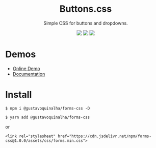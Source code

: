 
<div align="center">
<h1>Buttons.css</h1>
<p>Simple CSS for buttons and dropdowns.</p>
<img src="https://img.shields.io/badge/version-1.0.0-green.svg">
<img src="https://img.shields.io/github/issues/gustavoquinalha/forms-css.svg">
<img src="https://img.shields.io/github/license/gustavoquinalha/forms-css.svg">
</div>

# Demos
- [Online Demo](http://quinalha.me/forms-css/)
- [Documentation](http://quinalha.me/forms-css/#install)

# Install
```
$ npm i @gustavoquinalha/forms-css -D
```
```
$ yarn add @gustavoquinalha/forms-css
```
or
```
<link rel="stylesheet" href="https://cdn.jsdelivr.net/npm/forms-css@1.0.0/assets/css/forms.min.css">
```